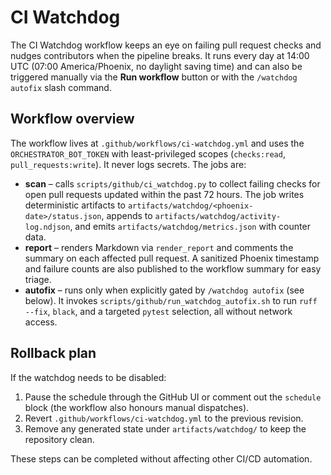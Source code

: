 # CI Watchdog

The CI Watchdog workflow keeps an eye on failing pull request checks and
nudges contributors when the pipeline breaks. It runs every day at
14:00 UTC (07:00 America/Phoenix, no daylight saving time) and can also
be triggered manually via the **Run workflow** button or with the
`/watchdog autofix` slash command.

## Workflow overview

The workflow lives at `.github/workflows/ci-watchdog.yml` and uses the
`ORCHESTRATOR_BOT_TOKEN` with least-privileged scopes (`checks:read`,
`pull_requests:write`). It never logs secrets. The jobs are:

- **scan** – calls `scripts/github/ci_watchdog.py` to collect failing
  checks for open pull requests updated within the past 72 hours. The
  job writes deterministic artifacts to `artifacts/watchdog/<phoenix-date>/status.json`,
  appends to `artifacts/watchdog/activity-log.ndjson`, and emits
  `artifacts/watchdog/metrics.json` with counter data.
- **report** – renders Markdown via `render_report` and comments the
  summary on each affected pull request. A sanitized Phoenix timestamp
  and failure counts are also published to the workflow summary for easy
  triage.
- **autofix** – runs only when explicitly gated by `/watchdog autofix`
  (see below). It invokes `scripts/github/run_watchdog_autofix.sh` to run
  `ruff --fix`, `black`, and a targeted `pytest` selection, all without
  network access.

## Rollback plan

If the watchdog needs to be disabled:

1. Pause the schedule through the GitHub UI or comment out the `schedule`
   block (the workflow also honours manual dispatches).
2. Revert `.github/workflows/ci-watchdog.yml` to the previous revision.
3. Remove any generated state under `artifacts/watchdog/` to keep the
   repository clean.

These steps can be completed without affecting other CI/CD automation.

